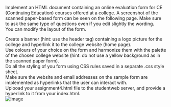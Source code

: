 Implement an HTML document containing an online evaluation form for CE (Continuing Education) courses offered at a college. A screenshot of the scanned paper-based form can be seen on the following page. Make sure to ask the same type of questions even if you edit slightly the wording.<br>
You can modify the layout of the form.

Create a banner (hint: use the header tag) containing a logo picture for the college and hyperlink it to the college website (home page).<br>
Use colours of your choice on the form and harmonize them with the palette of the chosen college website (hint: do not use a yellow background as in the scanned paper form).<br>
Do all the styling of you form using CSS rules saved in a separate .css style sheet.<br>
Make sure the website and email addresses on the sample form are implemented as hyperlinks that the user can interact with.<br>
Uplooad your assignment4.html file to the studentweb server, and provide a hyperlink to it from your index.html.<br>
![image](https://github.com/user-attachments/assets/496f84f6-c620-439b-b104-e011a9081e58)
